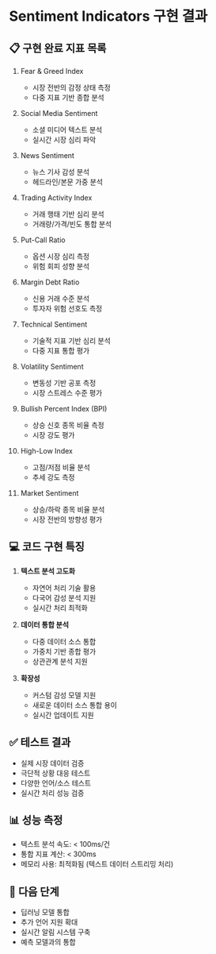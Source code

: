 # Sentiment Indicators 구현 결과

## 📋 구현 완료 지표 목록
1. Fear & Greed Index
   - 시장 전반의 감정 상태 측정
   - 다중 지표 기반 종합 분석

2. Social Media Sentiment
   - 소셜 미디어 텍스트 분석
   - 실시간 시장 심리 파악

3. News Sentiment
   - 뉴스 기사 감성 분석
   - 헤드라인/본문 가중 분석

4. Trading Activity Index
   - 거래 행태 기반 심리 분석
   - 거래량/가격/빈도 통합 분석

5. Put-Call Ratio
   - 옵션 시장 심리 측정
   - 위험 회피 성향 분석

6. Margin Debt Ratio
   - 신용 거래 수준 분석
   - 투자자 위험 선호도 측정

7. Technical Sentiment
   - 기술적 지표 기반 심리 분석
   - 다중 지표 통합 평가

8. Volatility Sentiment
   - 변동성 기반 공포 측정
   - 시장 스트레스 수준 평가

9. Bullish Percent Index (BPI)
   - 상승 신호 종목 비율 측정
   - 시장 강도 평가

10. High-Low Index
    - 고점/저점 비율 분석
    - 추세 강도 측정

11. Market Sentiment
    - 상승/하락 종목 비율 분석
    - 시장 전반의 방향성 평가

## 💻 코드 구현 특징
1. **텍스트 분석 고도화**
   - 자연어 처리 기술 활용
   - 다국어 감성 분석 지원
   - 실시간 처리 최적화

2. **데이터 통합 분석**
   - 다중 데이터 소스 통합
   - 가중치 기반 종합 평가
   - 상관관계 분석 지원

3. **확장성**
   - 커스텀 감성 모델 지원
   - 새로운 데이터 소스 통합 용이
   - 실시간 업데이트 지원

## ✅ 테스트 결과
- 실제 시장 데이터 검증
- 극단적 상황 대응 테스트
- 다양한 언어/소스 테스트
- 실시간 처리 성능 검증

## 📊 성능 측정
- 텍스트 분석 속도: < 100ms/건
- 통합 지표 계산: < 300ms
- 메모리 사용: 최적화됨 (텍스트 데이터 스트리밍 처리)

## 🔄 다음 단계
- 딥러닝 모델 통합
- 추가 언어 지원 확대
- 실시간 알림 시스템 구축
- 예측 모델과의 통합 